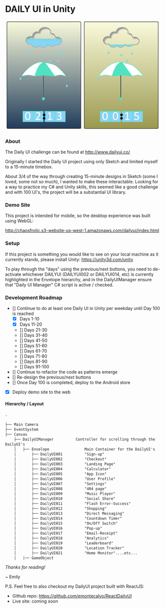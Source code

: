 # DAILY UI in Unity

![Alt text](./day014img.png?raw=true "Day 014 - Countdown Timer")

### About
The Daily UI challenge can be found at http://www.dailyui.co/

Originally I started the Daily UI project using only Sketch and limited myself to a 15-minute timebox.

About 3/4 of the way through creating 15-minute designs in Sketch (some I loved, some not so much), I wanted to make these interactable.  Looking for a way to practice my C# and Unity skills, this seemed like a good challenge and with 100 UI's, the project will be a substantial UI library.

### Demo Site
This project is intended for mobile, so the desktop experience was built using WebGL:

http://chaosfrolic.s3-website-us-west-1.amazonaws.com/dailyui/index.html

### Setup
If this project is something you would like to see on your local machine as it currently stands, please install Unity:
https://unity3d.com/unity

To play through the "days" using the previous/next buttons, you need to de-activate whichever DAILYUI (DAILYUI002 or DAILYUI014, etc) is currently highlighted in the Envelope hierarchy, and in the DailyUIManager ensure that "Daily UI Manager" C# script is active / checked.

### Development Roadmap

 - [] Continue to do at least one Daily UI in Unity per weekday until Day 100 is reached
 	- [x] Days 1-10
 	- [x] Days 11-20
 	- [] Days 21-30
 	- [] Days 31-40
 	- [] Days 41-50
 	- [] Days 51-60
 	- [] Days 61-70
 	- [] Days 71-80
 	- [] Days 81-90
 	- [] Days 91-100
 - [] Continue to refactor the code as patterns emerge
 - [] Re-design the previous/next buttons
 - [] Once Day 100 is completed, deploy to the Android store
 - [x] Deploy demo site to the web


 #### Hierarchy / Layout

```
.

├── Main Camera
├── EventSystem
├── Canvas
	├── DailyUIManager  		Controller for scrolling through the DailyUI's
	│	├── Envelope  				Main Container for the DailyUI's
	│		├── DailyUI001			"Sign-up"
	│		├── DailyUI002			"Checkout"
	│		├── DailyUI003			"Landing Page"
	│		├── DailyUI004			"Calculator"
	│		├── DailyUI005			"App Icon"
	│		├── DailyUI006			"User Profile"
	│		├── DailyUI007			"Settings"
	│		├── DailyUI008			"404 page"
	│		├── DailyUI009			"Music Player"
	│		├── DailyUI010			"Social Share"
	│		├── DailyUI011			"Flash Error-Success"
	│		├── DailyUI012			"Shopping"
	│		├── DailyUI013			"Direct Messaging"
	│		├── DailyUI014			"Countdown Timer"
	│		├── DailyUI015			"On/Off Switch"
	│		├── DailyUI016			"Pop-up"
	│		├── DailyUI017			"Email-Receipt"
	│		├── DailyUI018			"Analytics"
	│		├── DailyUI019			"Leaderboard"
	│		├── DailyUI020			"Location Tracker"
	│		├── DailyUI021			"Home Monitor"....etc...
	│	|── GameObject      

```


 *Thanks for reading!*
 
 ~ Emily

  P.S.  Feel free to also checkout my DailyUI project built with ReactJS:
 * Github repo:  https://github.com/emontecalvo/ReactDailyUI
 * Live site:  coming soon
